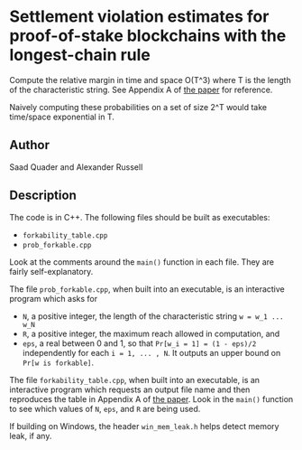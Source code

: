 # Settlement violation estimates for proof-of-stake blockchains with the longest-chain rule
Compute the relative margin in time and space O(T^3) where T is the length of the characteristic string. 
See Appendix A of [the paper](https://eprint.iacr.org/2017/241.pdf) for reference. 

Naively computing these probabilities on a set of size 2^T would take time/space exponential in T.

## Author
Saad Quader and Alexander Russell

## Description
The code is in C++. The following files should be built as executables:
* `forkability_table.cpp` 
* `prob_forkable.cpp`

Look at the comments around the `main()` function in each file. They are fairly self-explanatory. 

The file `prob_forkable.cpp`, when built into an executable, is an interactive program which asks for
* `N`, a positive integer, the length of the characteristic string `w = w_1 ... w_N` 
* `R`, a positive integer, the maximum reach allowed in computation, and 
* `eps`, a real between 0 and 1, so that `Pr[w_i = 1] = (1 - eps)/2` independently for each `i = 1, ... , N`.
It outputs an upper bound on `Pr[w is forkable]`.

The file `forkability_table.cpp`, when built into an executable, is an interactive program which requests an output file name and then reproduces the table in Appendix A of [the paper](https://eprint.iacr.org/2017/241.pdf). Look in the `main()` function to see which values of `N`, `eps`, and `R` are being used.


If building on Windows, the header `win_mem_leak.h` helps detect memory leak, if any.
